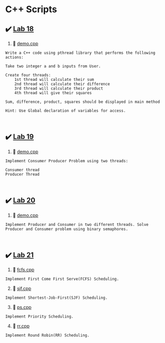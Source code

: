 # C++ Scripts

## ✔️ [Lab 18](Lab18)

1. 📜 [demo.cpp](CPPscripts/Lab18/demo.cpp)

```
Write a C++ code using pthread library that performs the following actions:

Take two integer a and b inputs from User.

Create four threads:
    1st thread will calculate their sum
    2nd thread will calculate their difference
    3rd thread will calculate their product
    4th thread will give their squares

Sum, difference, product, squares should be displayed in main method

Hint: Use Global declaration of variables for access.
```

<br/>

## ✔️ [Lab 19](Lab19)

1. 📜 [demo.cpp](CPPscripts/Lab19/demo.cpp)

```
Implement Consumer Producer Problem using two threads:

Consumer thread
Producer Thread
```

<br/>

## ✔️ [Lab 20](Lab20)

1. 📜 [demo.cpp](CPPscripts/Lab20/demo.cpp)

```
Implement Producer and Consumer in two different threads. Solve Producer and Consumer problem using binary semaphores.
```

<br/>

## ✔️ [Lab 21](Lab21)

1. 📜 [fcfs.cpp](CPPscripts/Lab21/fcfs.cpp)

```
Implement First Come First Serve(FCFS) Scheduling.
```

2. 📜 [sjf.cpp](CPPscripts/Lab21/sjf.cpp)

```
Implement Shortest-Job-First(SJF) Scheduling.
```

3. 📜 [ps.cpp](CPPscripts/Lab21/ps.cpp)

```
Implement Priority Scheduling.
```

4. 📜 [rr.cpp](CPPscripts/Lab21/rr.cpp)

```
Implement Round Robin(RR) Scheduling.
```
